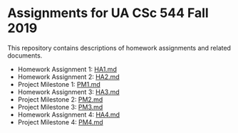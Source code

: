 # Assignments for UA CSc 544 Fall 2019

This repository contains descriptions of homework assignments and related documents.

- Homework Assignment 1: [HA1.md](HA1.md)
- Homework Assignment 2: [HA2.md](HA2.md)
- Project Milestone 1: [PM1.md](PM1.md)
- Homework Assignment 3: [HA3.md](HA3.md)
- Project Milestone 2: [PM2.md](PM2.md)
- Project Milestone 3: [PM3.md](PM3.md)
- Homework Assignment 4: [HA4.md](HA4.md)
- Project Milestone 4: [PM4.md](PM4.md)

